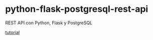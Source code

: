 # python-flask-postgresql-rest-api
REST API con Python, Flask y PostgreSQL

 [tutorial](https://www.youtube.com/live/riijt-xcqYI?feature=share) 

